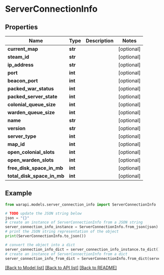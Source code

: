 # ServerConnectionInfo


## Properties

Name | Type | Description | Notes
------------ | ------------- | ------------- | -------------
**current_map** | **str** |  | [optional] 
**steam_id** | **str** |  | [optional] 
**ip_address** | **str** |  | [optional] 
**port** | **int** |  | [optional] 
**beacon_port** | **int** |  | [optional] 
**packed_war_status** | **int** |  | [optional] 
**packed_server_state** | **int** |  | [optional] 
**colonial_queue_size** | **int** |  | [optional] 
**warden_queue_size** | **int** |  | [optional] 
**name** | **str** |  | [optional] 
**version** | **str** |  | [optional] 
**server_type** | **int** |  | [optional] 
**map_id** | **int** |  | [optional] 
**open_colonial_slots** | **int** |  | [optional] 
**open_warden_slots** | **int** |  | [optional] 
**free_disk_space_in_mb** | **int** |  | [optional] 
**total_disk_space_in_mb** | **int** |  | [optional] 

## Example

```python
from warapi.models.server_connection_info import ServerConnectionInfo

# TODO update the JSON string below
json = "{}"
# create an instance of ServerConnectionInfo from a JSON string
server_connection_info_instance = ServerConnectionInfo.from_json(json)
# print the JSON string representation of the object
print(ServerConnectionInfo.to_json())

# convert the object into a dict
server_connection_info_dict = server_connection_info_instance.to_dict()
# create an instance of ServerConnectionInfo from a dict
server_connection_info_from_dict = ServerConnectionInfo.from_dict(server_connection_info_dict)
```
[[Back to Model list]](../README.md#documentation-for-models) [[Back to API list]](../README.md#documentation-for-api-endpoints) [[Back to README]](../README.md)


